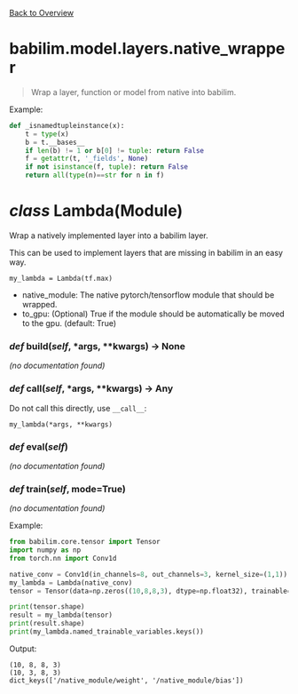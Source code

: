 [Back to Overview](../../../README.md)

# babilim.model.layers.native_wrapper

> Wrap a layer, function or model from native into babilim.

Example:
```python
def _isnamedtupleinstance(x):
    t = type(x)
    b = t.__bases__
    if len(b) != 1 or b[0] != tuple: return False
    f = getattr(t, '_fields', None)
    if not isinstance(f, tuple): return False
    return all(type(n)==str for n in f)
```

# *class* **Lambda**(Module)

Wrap a natively implemented layer into a babilim layer.

This can be used to implement layers that are missing in babilim in an easy way.

```
my_lambda = Lambda(tf.max)
```

* native_module: The native pytorch/tensorflow module that should be wrapped.
* to_gpu: (Optional) True if the module should be automatically be moved to the gpu. (default: True)


### *def* **build**(*self*, *args, **kwargs) -> None

*(no documentation found)*

### *def* **call**(*self*, *args, **kwargs) -> Any

Do not call this directly, use `__call__`:
```
my_lambda(*args, **kwargs)
```


### *def* **eval**(*self*)

*(no documentation found)*

### *def* **train**(*self*, mode=True)

*(no documentation found)*

Example:
```python
from babilim.core.tensor import Tensor
import numpy as np
from torch.nn import Conv1d

native_conv = Conv1d(in_channels=8, out_channels=3, kernel_size=(1,1))
my_lambda = Lambda(native_conv)
tensor = Tensor(data=np.zeros((10,8,8,3), dtype=np.float32), trainable=False)

print(tensor.shape)
result = my_lambda(tensor)
print(result.shape)
print(my_lambda.named_trainable_variables.keys())
```
Output:
```
(10, 8, 8, 3)
(10, 3, 8, 3)
dict_keys(['/native_module/weight', '/native_module/bias'])

```

